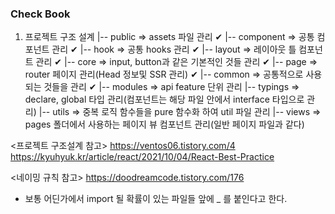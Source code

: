 ### Check Book

1. 프로젝트 구조 설계
  |-- public => assets 파일 관리 ✔
  |-- component  => 공통 컴포넌트 관리 ✔ 
  |-- hook => 공통 hooks 관리 ✔
  |-- layout => 레이아웃 틀 컴포넌트 관리 ✔
  |-- core => input, button과 같은 기본적인 것들 관리 ✔
  |-- page  => router 페이지 관리(Head 정보및 SSR 관리) ✔
  |-- common  => 공통적으로 사용되는 것들을 관리 ✔
  |-- modules => api feature 단위 관리
  |-- typings => declare, global 타입 관리(컴포넌트는 해당 파일 안에서 interface 타입으로 관리)
  |-- utils => 중복 로직 함수들을 pure 함수화 하여 util 파일 관리
  |-- views => pages 폴더에서 사용하는 페이지 뷰 컴포넌트 관리(일반 페이지 파일과 같다)


<프로젝트 구조설계 참고>
https://ventos06.tistory.com/4
https://kyuhyuk.kr/article/react/2021/10/04/React-Best-Practice

<네이밍 규칙 참고>
https://doodreamcode.tistory.com/176
* 보통 어딘가에서 import 될 확률이 있는 파일들 앞에 _ 를 붙인다고 한다.


